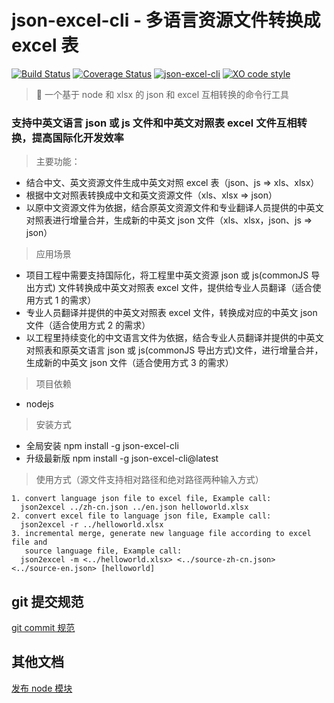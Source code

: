 # json-excel-cli - 多语言资源文件转换成 excel 表

[![Build Status](https://travis-ci.org/chandq/json2excel-cli.svg?branch=master)](https://travis-ci.org/chandq/json2excel-cli)
[![Coverage Status](https://coveralls.io/repos/github/chandq/json2excel-cli/badge.svg?branch=master)](https://coveralls.io/github/chandq/json2excel-cli?branch=master)
[![json-excel-cli](https://img.shields.io/npm/v/json-excel-cli.svg)](https://www.npmjs.com/package/json-excel-cli)
[![XO code style](https://img.shields.io/badge/code_style-XO-5ed9c7.svg)](https://github.com/sindresorhus/xo)

> 🦅 一个基于 node 和 xlsx 的 json 和 excel 互相转换的命令行工具

### 支持中英文语言 json 或 js 文件和中英文对照表 excel 文件互相转换，提高国际化开发效率

> 主要功能：

- 结合中文、英文资源文件生成中英文对照 excel 表（json、js => xls、xlsx）
- 根据中文对照表转换成中文和英文资源文件（xls、xlsx => json）
- 以原中文资源文件为依据，结合原英文资源文件和专业翻译人员提供的中英文对照表进行增量合并，生成新的中英文 json 文件（xls、xlsx，json、js => json）

> 应用场景

- 项目工程中需要支持国际化，将工程里中英文资源 json 或 js(commonJS 导出方式) 文件转换成中英文对照表 excel 文件，提供给专业人员翻译（适合使用方式 1 的需求）
- 专业人员翻译并提供的中英文对照表 excel 文件，转换成对应的中英文 json 文件（适合使用方式 2 的需求）
- 以工程里持续变化的中文语言文件为依据，结合专业人员翻译并提供的中英文对照表和原英文语言 json 或 js(commonJS 导出方式)文件，进行增量合并，生成新的中英文 json 文件（适合使用方式 3 的需求）

> 项目依赖

- nodejs

> 安装方式

- 全局安装
  npm install -g json-excel-cli
- 升级最新版
  npm install -g json-excel-cli@latest

> 使用方式（源文件支持相对路径和绝对路径两种输入方式）

```
1. convert language json file to excel file, Example call:
  json2excel ../zh-cn.json ../en.json helloworld.xlsx
2. convert excel file to language json file, Example call:
  json2excel -r ../helloworld.xlsx
3. incremental merge, generate new language file according to excel file and
   source language file, Example call:
  json2excel -m <../helloworld.xlsx> <../source-zh-cn.json> <../source-en.json> [helloworld]
```

## git 提交规范

[git commit 规范](./.gitmessage.txt)

## 其他文档

[发布 node 模块](./docs/publish-node-readme.md)
